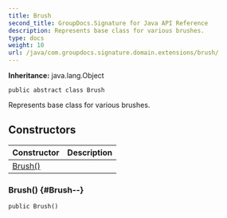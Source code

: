 ```yaml
---
title: Brush
second_title: GroupDocs.Signature for Java API Reference
description: Represents base class for various brushes.
type: docs
weight: 10
url: /java/com.groupdocs.signature.domain.extensions/brush/
---
```

**Inheritance:**
java.lang.Object
```
public abstract class Brush
```

Represents base class for various brushes.
## Constructors

| Constructor | Description |
| --- | --- |
| [Brush()](#Brush--) |  |
### Brush() {#Brush--}
```
public Brush()
```



